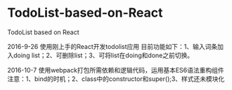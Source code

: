 # TodoList-based-on-React
TodoList based on React

2016-9-26 使用刚上手的React开发todolist应用
目前功能如下：1、输入词条加入doing list；2、可删除list；3、可将list在doing和done之前切换。

2016-10-7 使用webpack打包所需依赖和逻辑代码，运用基本ES6语法重构组件
注意：1、bind的时机；2、class中的constructor和super();3、样式还未模块化
